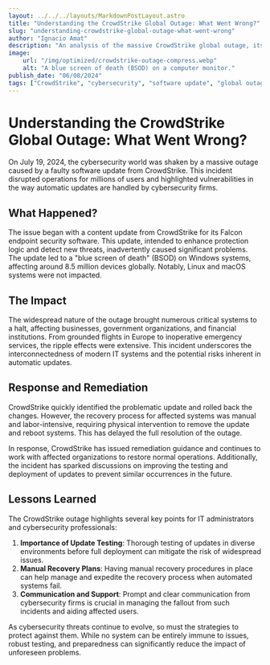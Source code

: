 ```yaml
---
layout: ../../../layouts/MarkdownPostLayout.astro
title: "Understanding the CrowdStrike Global Outage: What Went Wrong?"
slug: "understanding-crowdstrike-global-outage-what-went-wrong"
author: "Ignacio Amat"
description: "An analysis of the massive CrowdStrike global outage, its impact, and lessons learned for cybersecurity professionals."
image:
    url: "/img/optimized/crowdstrike-outage-compress.webp"
    alt: "A blue screen of death (BSOD) on a computer monitor."
publish_date: "06/08/2024"
tags: ["CrowdStrike", "cybersecurity", "software update", "global outage", "IT management"]
---
```

# Understanding the CrowdStrike Global Outage: What Went Wrong?

On July 19, 2024, the cybersecurity world was shaken by a massive outage caused by a faulty software update from CrowdStrike. This incident disrupted operations for millions of users and highlighted vulnerabilities in the way automatic updates are handled by cybersecurity firms.

## What Happened?

The issue began with a content update from CrowdStrike for its Falcon endpoint security software. This update, intended to enhance protection logic and detect new threats, inadvertently caused significant problems. The update led to a "blue screen of death" (BSOD) on Windows systems, affecting around 8.5 million devices globally. Notably, Linux and macOS systems were not impacted.

## The Impact

The widespread nature of the outage brought numerous critical systems to a halt, affecting businesses, government organizations, and financial institutions. From grounded flights in Europe to inoperative emergency services, the ripple effects were extensive. This incident underscores the interconnectedness of modern IT systems and the potential risks inherent in automatic updates.

## Response and Remediation

CrowdStrike quickly identified the problematic update and rolled back the changes. However, the recovery process for affected systems was manual and labor-intensive, requiring physical intervention to remove the update and reboot systems. This has delayed the full resolution of the outage.

In response, CrowdStrike has issued remediation guidance and continues to work with affected organizations to restore normal operations. Additionally, the incident has sparked discussions on improving the testing and deployment of updates to prevent similar occurrences in the future.

## Lessons Learned

The CrowdStrike outage highlights several key points for IT administrators and cybersecurity professionals:

1. **Importance of Update Testing**: Thorough testing of updates in diverse environments before full deployment can mitigate the risk of widespread issues.
2. **Manual Recovery Plans**: Having manual recovery procedures in place can help manage and expedite the recovery process when automated systems fail.
3. **Communication and Support**: Prompt and clear communication from cybersecurity firms is crucial in managing the fallout from such incidents and aiding affected users.

As cybersecurity threats continue to evolve, so must the strategies to protect against them. While no system can be entirely immune to issues, robust testing, and preparedness can significantly reduce the impact of unforeseen problems.


<style>
    article p + h2 {
    font-size: 1.5em;
    font-weight: bold;
    margin-top: 1.5em;
  }

  article h2 + h1 {
    font-size: 2em;
    font-weight: bold;
    margin-top: 1.5em;
  }

    article {
        text-wrap: pretty;
    }
    
    article h3 {
    font-weight: bold;
      font-size: 1.5em;
      margin-top: 1.5em;
    }

  article p {
    margin: 10px 0;
    line-height: 1.7;
  }

article ul, article ol {
    list-style-type: circle;
    margin: 10px 0 10px 20px;
}

article li h4 {
    /* add soft light font */
    font-weight: lighter;
    font-style: italic;
}

article blockquote {
    border-left: 4px solid #ddd;
    padding-left: 15px;
    color: #666;
    margin: 20px 0;
    font-style: italic;
}

article p a {
      cursor: pointer;
  display: inline-flex;
  align-items: center;
  padding: 0.5rem 1rem; /* py-2 px-4 */
  font-size: 0.875rem; /* text-sm */
  font-weight: 500; /* font-medium */
  color: #1f2937; /* text-gray-900 */
  background-color: #ffffff; /* bg-white */
  border: 1px solid #e5e7eb; /* border border-gray-200 */
  border-radius: 0.5rem; /* rounded-lg */
  transition: all 0.2s ease-in-out; /* transition */
}

article p a:hover {
    background-color: #f3f4f6; /* hover:bg-gray-100 */
  color: rgba(234, 179, 8, 0.9); /* hover:text-yellow-500/90 */
}

article p a:focus {
    z-index: 10; /* focus:z-10 */
  outline: none; /* focus:outline-none */
  border-color: #e5e7eb; /* focus:ring-gray-200 */
  box-shadow: 0 0 0 2px #e5e7eb; /* focus:ring-2 */
  color: rgba(234, 179, 8, 0.9); /* focus:text-yellow-500/90 */
}

article code {
    background-color: #f5f5f5;
    padding: 2px 4px;
    border-radius: 4px;
    font-family: 'Courier New', Courier, monospace;
}

article pre {
    background-color: #f5f5f5;
    padding: 10px;
    border-radius: 4px;
    overflow-x: auto;
}

@media (min-width: 601px) and (max-width: 1024px) {
    article {
        padding: 40px;
    }
}

@media (max-width: 600px) { 
    article {
      padding: 30px;
    }

 }
</style>